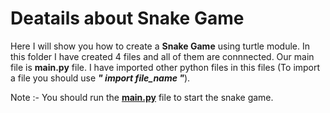 # Deatails about Snake Game 

Here I will show you how to create a **Snake Game** using turtle module.
In this folder I have created 4 files and all of them are connnected. 
Our main file is **main.py** file. I have imported other python files in this files (To import a file you should use ***" import file_name "***).

Note :- You should run the [**main.py**](main.py) file to start the snake game.
